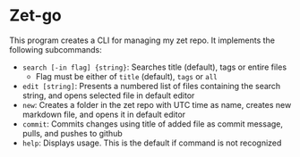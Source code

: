 # Zet-go

This program creates a CLI for managing my zet repo. It implements the following subcommands:

* `search [-in flag] {string}`: Searches title (default), tags or entire files 
    * Flag must be either of `title` (default), `tags` or `all`
* `edit [string]`: Presents a numbered list of files containing the search string, and opens selected file in default editor
* `new`: Creates a folder in the zet repo with UTC time as name, creates new markdown file, and opens it in default editor
* `commit`: Commits changes using title of added file as commit message, pulls, and pushes to github
* `help`: Displays usage. This is the default if command is not recognized
